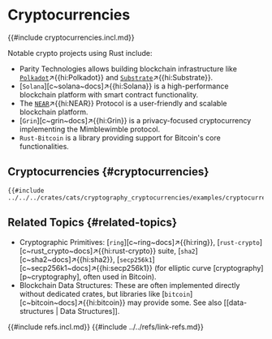 # Cryptocurrencies

{{#include cryptocurrencies.incl.md}}

Notable crypto projects using Rust include:

- Parity Technologies allows building blockchain infrastructure like [`Polkadot`](https://en.wikipedia.org/wiki/Polkadot_(blockchain_platform))↗{{hi:Polkadot}} and [`Substrate`]()↗{{hi:Substrate}}.
- [`Solana`][c~solana~docs]↗{{hi:Solana}} is a high-performance blockchain platform with smart contract functionality.
- The [`NEAR`](https://www.near.org)↗{{hi:NEAR}} Protocol is a user-friendly and scalable blockchain platform.
- [`Grin`][c~grin~docs]↗{{hi:Grin}} is a privacy-focused cryptocurrency implementing the Mimblewimble protocol.
- `Rust-Bitcoin` is a library providing support for Bitcoin's core functionalities.

## Cryptocurrencies {#cryptocurrencies}

```rust,editable
{{#include ../../../crates/cats/cryptography_cryptocurrencies/examples/cryptocurrencies/cryptocurrencies.rs:example}}
```

## Related Topics {#related-topics}

- Cryptographic Primitives: [`ring`][c~ring~docs]↗{{hi:ring}}, [`rust-crypto`][c~rust_crypto~docs]↗{{hi:rust-crypto}} suite, [`sha2`][c~sha2~docs]↗{{hi:sha2}}, [`secp256k1`][c~secp256k1~docs]↗{{hi:secp256k1}} (for elliptic curve [cryptography][p~cryptography], often used in Bitcoin).
- Blockchain Data Structures: These are often implemented directly without dedicated crates, but libraries like [`bitcoin`][c~bitcoin~docs]↗{{hi:bitcoin}} may provide some. See also [[data-structures | Data Structures]].

{{#include refs.incl.md}}
{{#include ../../refs/link-refs.md}}
